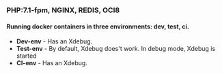 ### PHP:7.1-fpm, NGINX, REDIS, OCI8

#### Running docker containers in three environments: dev, test, ci.
* **Dev-env** - Has an Xdebug.
* **Test-env** - By default, Xdebug does't work. In debug mode, Xdebug is started
* **CI-env** - Has an Xdebug.
